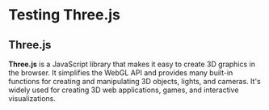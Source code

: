 
# Testing Three.js

## Three.js

**Three.js** is a JavaScript library that makes it easy to create 3D graphics in the browser. It simplifies the WebGL API and provides many built-in functions for creating and manipulating 3D objects, lights, and cameras. It's widely used for creating 3D web applications, games, and interactive visualizations.

<script type="module" src="./threetest.js"></script>
